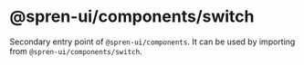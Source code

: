 # @spren-ui/components/switch

Secondary entry point of `@spren-ui/components`. It can be used by importing from `@spren-ui/components/switch`.

